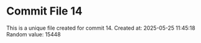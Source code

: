 # Commit File 14

This is a unique file created for commit 14.
Created at: 2025-05-25 11:45:18
Random value: 15448
